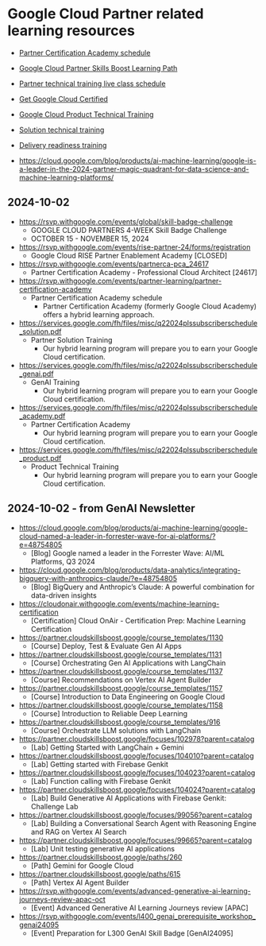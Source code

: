 # Google Cloud Partner related learning resources

- [Partner Certification Academy schedule](https://rsvp.withgoogle.com/events/partner-learning/partner-certification-academy)
- [Google Cloud Partner Skills Boost Learning Path](https://partner.cloudskillsboost.google/paths)
- [Partner technical training live class schedule](https://rsvp.withgoogle.com/events/partner-learning/class-schedule)
- [Get Google Cloud Certified](https://rsvp.withgoogle.com/events/partner-learning/certifications)
- [Google Cloud Product Technical Training ](https://rsvp.withgoogle.com/events/partner-learning/google-cloud-product-training)
- [Solution technical training](https://rsvp.withgoogle.com/events/partner-learning/solution-technical)
- [Delivery readiness training](https://rsvp.withgoogle.com/events/partner-learning/beyond-certification)

- https://cloud.google.com/blog/products/ai-machine-learning/google-is-a-leader-in-the-2024-gartner-magic-quadrant-for-data-science-and-machine-learning-platforms/

## 2024-10-02

- https://rsvp.withgoogle.com/events/global/skill-badge-challenge
  - GOOGLE CLOUD PARTNERS 4-WEEK Skill Badge Challenge 
  - OCTOBER 15 - NOVEMBER 15, 2024
- https://rsvp.withgoogle.com/events/rise-partner-24/forms/registration
  - Google Cloud RISE Partner Enablement Academy [CLOSED]
- https://rsvp.withgoogle.com/events/partnerca-pca_24617
  - Partner Certification Academy - Professional Cloud Architect [24617]
- https://rsvp.withgoogle.com/events/partner-learning/partner-certification-academy
  - Partner Certification Academy schedule
    - Partner Certification Academy (formerly Google Cloud Academy) offers a hybrid learning approach.
- https://services.google.com/fh/files/misc/q22024plssubscriberschedule_solution.pdf
  - Partner Solution Training
    - Our hybrid learning program will prepare you to earn your Google Cloud certification.
- https://services.google.com/fh/files/misc/q22024plssubscriberschedule_genai.pdf
  - GenAI Training
    - Our hybrid learning program will prepare you to earn your Google Cloud certification.
- https://services.google.com/fh/files/misc/q22024plssubscriberschedule_academy.pdf
  - Partner Certification Academy
    - Our hybrid learning program will prepare you to earn your Google Cloud certification. 
- https://services.google.com/fh/files/misc/q22024plssubscriberschedule_product.pdf
  - Product Technical Training
    - Our hybrid learning program will prepare you to earn your Google Cloud certification.

## 2024-10-02 - from GenAI Newsletter

- https://cloud.google.com/blog/products/ai-machine-learning/google-cloud-named-a-leader-in-forrester-wave-for-ai-platforms/?e=48754805
  - [Blog] Google named a leader in the Forrester Wave: AI/ML Platforms, Q3 2024
- https://cloud.google.com/blog/products/data-analytics/integrating-bigquery-with-anthropics-claude/?e=48754805
  - [Blog] BigQuery and Anthropic’s Claude: A powerful combination for data-driven insights
- https://cloudonair.withgoogle.com/events/machine-learning-certification
  - [Certification] Cloud OnAir - Certification Prep: Machine Learning Certification
- https://partner.cloudskillsboost.google/course_templates/1130
  - [Course] Deploy, Test & Evaluate Gen AI Apps
- https://partner.cloudskillsboost.google/course_templates/1131
  - [Course] Orchestrating Gen AI Applications with LangChain
- https://partner.cloudskillsboost.google/course_templates/1137
  - [Course] Recommendations on Vertex AI Agent Builder
- https://partner.cloudskillsboost.google/course_templates/1157
  - [Course] Introduction to Data Engineering on Google Cloud
- https://partner.cloudskillsboost.google/course_templates/1158
  - [Course] Introduction to Reliable Deep Learning
- https://partner.cloudskillsboost.google/course_templates/916
  - [Course] Orchestrate LLM solutions with LangChain
- https://partner.cloudskillsboost.google/focuses/102978?parent=catalog
  - [Lab] Getting Started with LangChain + Gemini
- https://partner.cloudskillsboost.google/focuses/104010?parent=catalog
  - [Lab] Getting started with Firebase Genkit
- https://partner.cloudskillsboost.google/focuses/104023?parent=catalog
  - [Lab] Function calling with Firebase Genkit
- https://partner.cloudskillsboost.google/focuses/104024?parent=catalog
  - [Lab] Build Generative AI Applications with Firebase Genkit: Challenge Lab
- https://partner.cloudskillsboost.google/focuses/99056?parent=catalog
  - [Lab] Building a Conversational Search Agent with Reasoning Engine and RAG on Vertex AI Search
- https://partner.cloudskillsboost.google/focuses/99665?parent=catalog
  - [Lab] Unit testing generative AI applications
- https://partner.cloudskillsboost.google/paths/260
  - [Path] Gemini for Google Cloud
- https://partner.cloudskillsboost.google/paths/615
  - [Path] Vertex AI Agent Builder
- https://rsvp.withgoogle.com/events/advanced-generative-ai-learning-journeys-review-apac-oct
  - [Event] Advanced Generative AI Learning Journeys review [APAC]
- https://rsvp.withgoogle.com/events/l400_genai_prerequisite_workshop_genai24095
  - [Event] Preparation for L300 GenAI Skill Badge [GenAI24095]